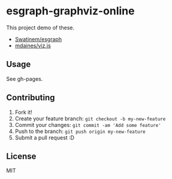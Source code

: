 # esgraph-graphviz-online

This project demo of these.

* [Swatinem/esgraph](https://github.com/Swatinem/esgraph "Swatinem/esgraph")
* [mdaines/viz.js](https://github.com/mdaines/viz.js "mdaines/viz.js")

## Usage

See gh-pages.

## Contributing

1. Fork it!
2. Create your feature branch: `git checkout -b my-new-feature`
3. Commit your changes: `git commit -am 'Add some feature'`
4. Push to the branch: `git push origin my-new-feature`
5. Submit a pull request :D

## License

MIT